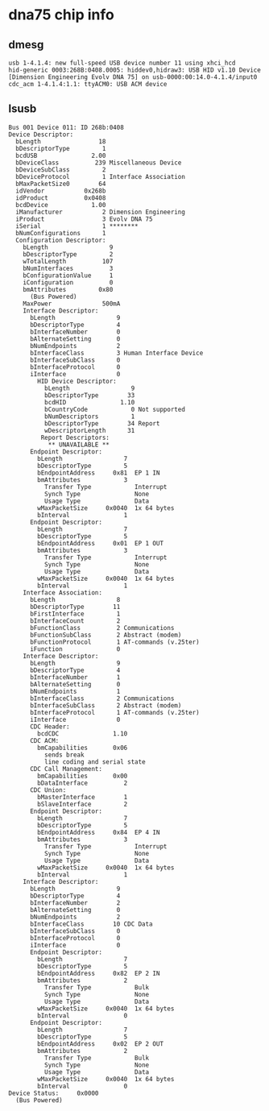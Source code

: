 # dna75 chip info

## dmesg

    usb 1-4.1.4: new full-speed USB device number 11 using xhci_hcd
    hid-generic 0003:268B:0408.0005: hiddev0,hidraw3: USB HID v1.10 Device [Dimension Engineering Evolv DNA 75] on usb-0000:00:14.0-4.1.4/input0
    cdc_acm 1-4.1.4:1.1: ttyACM0: USB ACM device

## lsusb

    Bus 001 Device 011: ID 268b:0408  
    Device Descriptor:
      bLength                18
      bDescriptorType         1
      bcdUSB               2.00
      bDeviceClass          239 Miscellaneous Device
      bDeviceSubClass         2 
      bDeviceProtocol         1 Interface Association
      bMaxPacketSize0        64
      idVendor           0x268b 
      idProduct          0x0408 
      bcdDevice            1.00
      iManufacturer           2 Dimension Engineering
      iProduct                3 Evolv DNA 75
      iSerial                 1 ********
      bNumConfigurations      1
      Configuration Descriptor:
        bLength                 9
        bDescriptorType         2
        wTotalLength          107
        bNumInterfaces          3
        bConfigurationValue     1
        iConfiguration          0 
        bmAttributes         0x80
          (Bus Powered)
        MaxPower              500mA
        Interface Descriptor:
          bLength                 9
          bDescriptorType         4
          bInterfaceNumber        0
          bAlternateSetting       0
          bNumEndpoints           2
          bInterfaceClass         3 Human Interface Device
          bInterfaceSubClass      0 
          bInterfaceProtocol      0 
          iInterface              0 
            HID Device Descriptor:
              bLength                 9
              bDescriptorType        33
              bcdHID               1.10
              bCountryCode            0 Not supported
              bNumDescriptors         1
              bDescriptorType        34 Report
              wDescriptorLength      31
             Report Descriptors: 
               ** UNAVAILABLE **
          Endpoint Descriptor:
            bLength                 7
            bDescriptorType         5
            bEndpointAddress     0x81  EP 1 IN
            bmAttributes            3
              Transfer Type            Interrupt
              Synch Type               None
              Usage Type               Data
            wMaxPacketSize     0x0040  1x 64 bytes
            bInterval               1
          Endpoint Descriptor:
            bLength                 7
            bDescriptorType         5
            bEndpointAddress     0x01  EP 1 OUT
            bmAttributes            3
              Transfer Type            Interrupt
              Synch Type               None
              Usage Type               Data
            wMaxPacketSize     0x0040  1x 64 bytes
            bInterval               1
        Interface Association:
          bLength                 8
          bDescriptorType        11
          bFirstInterface         1
          bInterfaceCount         2
          bFunctionClass          2 Communications
          bFunctionSubClass       2 Abstract (modem)
          bFunctionProtocol       1 AT-commands (v.25ter)
          iFunction               0 
        Interface Descriptor:
          bLength                 9
          bDescriptorType         4
          bInterfaceNumber        1
          bAlternateSetting       0
          bNumEndpoints           1
          bInterfaceClass         2 Communications
          bInterfaceSubClass      2 Abstract (modem)
          bInterfaceProtocol      1 AT-commands (v.25ter)
          iInterface              0 
          CDC Header:
            bcdCDC               1.10
          CDC ACM:
            bmCapabilities       0x06
              sends break
              line coding and serial state
          CDC Call Management:
            bmCapabilities       0x00
            bDataInterface          2
          CDC Union:
            bMasterInterface        1
            bSlaveInterface         2 
          Endpoint Descriptor:
            bLength                 7
            bDescriptorType         5
            bEndpointAddress     0x84  EP 4 IN
            bmAttributes            3
              Transfer Type            Interrupt
              Synch Type               None
              Usage Type               Data
            wMaxPacketSize     0x0040  1x 64 bytes
            bInterval               1
        Interface Descriptor:
          bLength                 9
          bDescriptorType         4
          bInterfaceNumber        2
          bAlternateSetting       0
          bNumEndpoints           2
          bInterfaceClass        10 CDC Data
          bInterfaceSubClass      0 
          bInterfaceProtocol      0 
          iInterface              0 
          Endpoint Descriptor:
            bLength                 7
            bDescriptorType         5
            bEndpointAddress     0x82  EP 2 IN
            bmAttributes            2
              Transfer Type            Bulk
              Synch Type               None
              Usage Type               Data
            wMaxPacketSize     0x0040  1x 64 bytes
            bInterval               0
          Endpoint Descriptor:
            bLength                 7
            bDescriptorType         5
            bEndpointAddress     0x02  EP 2 OUT
            bmAttributes            2
              Transfer Type            Bulk
              Synch Type               None
              Usage Type               Data
            wMaxPacketSize     0x0040  1x 64 bytes
            bInterval               0
    Device Status:     0x0000
      (Bus Powered)
